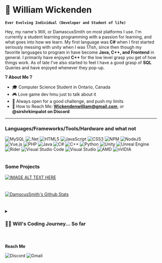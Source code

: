 # 📖 William Wickenden
**`Ever Evolving Individual (Developer and Student of life)`**

Hey, my name's Will, or DamascusSmith on most platforms I use. I'm currently a student learning programming with a passion for learning, and what goes into how we learn. My first language was **C#** when I first started seriously messing with unity when I was 17ish, since then though my favorite languages to program in have become **Java, C++, and Frontend** in general.
I primarily have enjoyed **C++** for the low level grasp you get of how things work. As of late I've also started to feel I have a good grasp of **SQL** Queries and have enjoyed whenever they pop-up.

**❔ About Me ❔**
- 🎓 Computer Science Student in Ontario, Canada
- 🎮 Love game dev hmu just to talk about it
- 🎯 Always open for a good challenge, and push my limits
- 💬 How to Reach Me: **Wickendenwilliam@gmail.com**, or **@sirshrkimpalot on Discord**

---

### Languages/Frameworks/Tools/Hardware and what not
![MySQL](https://img.shields.io/badge/mysql-4479A1.svg?style=for-the-badge&logo=mysql&logoColor=white)
![.Net](https://img.shields.io/badge/.NET-5C2D91?style=for-the-badge&logo=.net&logoColor=white)
![HTML5](https://img.shields.io/badge/html5-%23E34F26.svg?style=for-the-badge&logo=html5&logoColor=white)
![JavaScript](https://img.shields.io/badge/javascript-%23323330.svg?style=for-the-badge&logo=javascript&logoColor=%23F7DF1E)
![CSS3](https://img.shields.io/badge/css3-%231572B6.svg?style=for-the-badge&logo=css3&logoColor=white)
![NPM](https://img.shields.io/badge/NPM-%23CB3837.svg?style=for-the-badge&logo=npm&logoColor=white)
![NodeJS](https://img.shields.io/badge/node.js-6DA55F?style=for-the-badge&logo=node.js&logoColor=white)
![Vue.js](https://img.shields.io/badge/vuejs-%2335495e.svg?style=for-the-badge&logo=vuedotjs&logoColor=%234FC08D)
![PHP](https://img.shields.io/badge/php-%23777BB4.svg?style=for-the-badge&logo=php&logoColor=white)
![Java](https://img.shields.io/badge/java-%23ED8B00.svg?style=for-the-badge&logo=openjdk&logoColor=white)
![C#](https://img.shields.io/badge/c%23-%23239120.svg?style=for-the-badge&logo=csharp&logoColor=white)
![C++](https://img.shields.io/badge/c++-%2300599C.svg?style=for-the-badge&logo=c%2B%2B&logoColor=white)
![Python](https://img.shields.io/badge/python-3670A0?style=for-the-badge&logo=python&logoColor=ffdd54)
![Unity](https://img.shields.io/badge/unity-%23000000.svg?style=for-the-badge&logo=unity&logoColor=white)
![Unreal Engine](https://img.shields.io/badge/unrealengine-%23313131.svg?style=for-the-badge&logo=unrealengine&logoColor=white)
![Rider](https://img.shields.io/badge/Rider-000000.svg?style=for-the-badge&logo=Rider&logoColor=white&color=black&labelColor=crimson)
![Visual Studio Code](https://img.shields.io/badge/Visual%20Studio%20Code-0078d7.svg?style=for-the-badge&logo=visual-studio-code&logoColor=white)
![Visual Studio](https://img.shields.io/badge/Visual%20Studio-5C2D91.svg?style=for-the-badge&logo=visual-studio&logoColor=white)
![AMD](https://img.shields.io/badge/AMD-%23000000.svg?style=for-the-badge&logo=amd&logoColor=white)
![nVIDIA](https://img.shields.io/badge/cuda-000000.svg?style=for-the-badge&logo=nVIDIA&logoColor=green)

#

### Some Projects
[![IMAGE ALT TEXT HERE](https://img.youtube.com/vi/YOUTUBE_VIDEO_ID_HERE/0.jpg)](https://www.youtube.com/watch?v=y6120QOlsfU&ab_channel=Darude)

#

[![DamscusSmith's Github Stats](https://github-readme-stats.vercel.app/api?username=DamscusSmith&show_icons=true&theme=gotham)](https://github.com/anuraghazra/github-readme-stats)

#

<details>
 <summary><h3> 👨‍💻 Will's Coding Journey... So far</h3></summary>
   It all started when I was born... nah jk. It started when I was first in highschool in grade 9(well now come to think of it there's scratch but I'm not counting that) and my teacher handed out a sheet with a bunch of ways to use HTML on it. I was always interesting in technology, having my dad get me into it at young age. I would play   games like Diablo 2, Warcraft, and Stronghold Crusader. I remember I would spend my lunches in the library because that was the only decent computer I could get access too outside of class time, and I would just sit in there with that sheet of paper messing with html. Programming fell of for me for a bit there because I never really learned how to learn it and was blissfully un-aware of the vast recources that were on the internet, and\or what I even needed to look up. This is a common theme the not knowing what I don't know. Then later some more computer courses came up where I got to do some more programming in Java, in Netbeans... not my prefered IDE nowadays. But I would find myself over enthusiastic and I remember one time we had to make a little game, so I made a text based rpg(this did not get finished lol), with a full main menu, ascii, and a race selection system. Very specifically I remember I wasn't finished the game in time as you do when you overscope, but with the teacher saying "You know what how about we just call this a Bethesda game, because you've already displayed more learning than I asked for". Then it was off to collage where I currently am now and have learned alot, and now feel comfortable learning things on my own, my latest revalation has been the discovering of ✨Roadmaps✨ where finally I can know what I don't know. There was also alot of time where I spend in unity, and some projects I've worked on can be found above I think that are worth sharing that I made seperate from classes I was taking or was above expectations/had more creative freedom.

</details>

#

**Reach Me**

![Discord](https://img.shields.io/badge/Discord-%235865F2.svg?style=for-the-badge&logo=discord&logoColor=white)
![Gmail](https://img.shields.io/badge/Gmail-D14836?style=for-the-badge&logo=gmail&logoColor=white)
